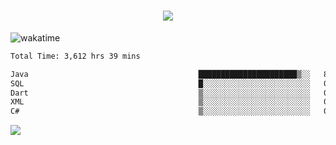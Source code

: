 <h1 align="center">
  <img src="https://readme-typing-svg.herokuapp.com/?font=Righteous&size=35&center=true&vCenter=true&width=500&height=70&duration=4000&lines=Hi!+%F0%9F%91%8B+I%27m+Ali%20Osman!;" />
</h1>


![wakatime](https://wakatime.com/share/@aliosmanoktar/3a8ffe71-6da4-4964-913b-2f09afbe53bf.svg?cache=none)
<!--START_SECTION:waka-->

```txt
Total Time: 3,612 hrs 39 mins

Java                                      ██████████████████████▒░░   88.89 %
SQL                                       █░░░░░░░░░░░░░░░░░░░░░░░░   04.12 %
Dart                                      ▒░░░░░░░░░░░░░░░░░░░░░░░░   01.92 %
XML                                       ▒░░░░░░░░░░░░░░░░░░░░░░░░   01.10 %
C#                                        ▒░░░░░░░░░░░░░░░░░░░░░░░░   00.75 %
```

<!--END_SECTION:waka-->

<img src="https://profile-counter.glitch.me/aliosmanoktar/count.svg" />

